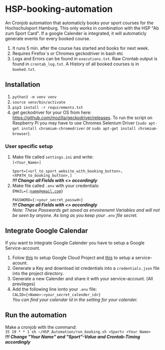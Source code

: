 # HSP-booking-automation
An Cronjob automation that automaticly books your sport courses for the Hochschulsport Hamburg. This only works in combination with the HSP "Ab zum Sport Card". If a google Calender is integrated, it will automaticly generate events for every booked course.

1. It runs 5 min. after the course has started and books for next week.
2. Requires Firefox´s or Chromes geckodriver in bash etc
3. Logs and Errors can be found in `executions.txt`. Raw Crontab output is found in `crontab_log.txt`. A History of all booked courses is in `booked.txt`.

## Installation
1. `python3 -m venv venv`
2. `source venv/bin/activate`
3. `pip3 install -r requirements.txt`
4. get geckodriver for your OS from here: https://github.com/mozilla/geckodriver/releases. To run the script on Raspberry Pi you may have to use Chromes Selenium Driver (`sudo apt-get install chromium-chromedriver` or `sudo apt-get install chromium-browser`).

### User specific setup
1. Make file called `settings.ini` and write:\
    <code>[<Your_Name>]\
    Sport=[<url_to_sport_website_with_booking_button>,<XPATH_to_booking_button>,<Location of the Event>]</code>\
     <em><strong>!!! Change all Fields with <> accordingly</strong></em>
2. Make file called `.env` with your credentials:\
<code>EMAIL={<Name>:<name@email.com>}\
PASSWORD={<Name>:<your_secret_passwd>}</code>\
 <em><strong>!!! Change all Fields with <> accordingly</strong></em>
\
*Note: These Passwords get saved as envoirenemt Variables and will not be seen by anyone. As long as you keep your `.env` file secret.*

## Integrate Google Calendar
If you want to integrate Google Calender you have to setup a Google Service-account.
1. Folow [this](https://developers.google.com/calendar/api/quickstart/python?hl=de) to setup Google Cloud Project and [this](https://cloud.google.com/iam/docs/creating-managing-service-accounts?hl=de) to setup a service-acount.
2. Generate a Key and download ist credentials into a `credentials.json` file into the project directory.
3. Generate a new Calender and share it with your service-account. (All previleges)
4. Add the following line ionto your `.env` file:\
 `CALID={<Name>:<your_secret_calender_id>}` \
 <em>You can find your calendar Id in the setting for your calender.</em>

## Run the automation
Make a cronjob with the command:\
 `35 19 * * 1 sh ~/HSP_Automation/run_booking.sh <Sport> <Your Name>`\
 <em><strong>!!! Change "Your Name" and "Sport"-Value and Crontab-Timing accordingly</strong></em>

